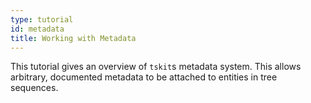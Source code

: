```yaml
---
type: tutorial
id: metadata
title: Working with Metadata
---
```

This tutorial gives an overview of `tskit`s metadata system. This allows arbitrary, documented metadata to be attached to 
entities in tree sequences. 